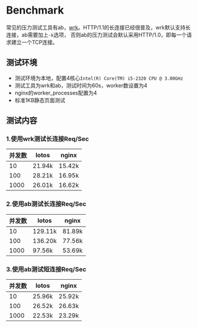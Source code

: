 # Benchmark

常见的压力测试工具有ab，[wrk](https://github.com/wg/wrk)。HTTP/1.1的长连接已经很普及，wrk默认支持长连接，ab需要加上`-k`选项， 否则ab的压力测试会默认采用HTTP/1.0，即每一个请求建立一个TCP连接。

## 测试环境

- 测试环境为本地，配置4核心`Intel(R) Core(TM) i5-2320 CPU @ 3.00GHz`
- 测试工具为wrk和ab，测试时间为60s，worker数设置为4
- nginx的worker_processes配置为4
- 标准1KB静态页面测试

## 测试内容

### 1.使用wrk测试长连接Req/Sec

并发数  | lotos  | nginx
---- | ------ | ------
10   | 21.94k | 15.42k
100  | 28.21k | 16.95k
1000 | 26.01k | 16.62k

### 2.使用ab测试长连接Req/Sec

并发数  | lotos   | nginx
---- | ------- | ------
10   | 129.11k | 81.89k
100  | 136.20k | 77.56k
1000 | 97.56k  | 53.69k

### 3.使用ab测试短连接Req/Sec

并发数  | lotos  | nginx
---- | ------ | ------
10   | 25.96k | 25.92k
100  | 26.52k | 26.63k
1000 | 22.53k | 23.29k

